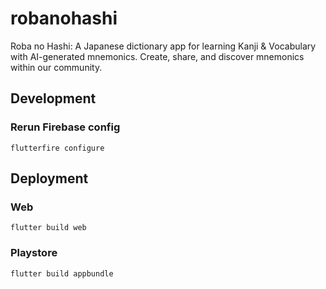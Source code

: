 # robanohashi

Roba no Hashi: A Japanese dictionary app for learning Kanji & Vocabulary with AI-generated mnemonics. Create, share, and discover mnemonics within our community.

## Development

### Rerun Firebase config
```
flutterfire configure
```

## Deployment

### Web
```
flutter build web
```
### Playstore
```
flutter build appbundle
```


